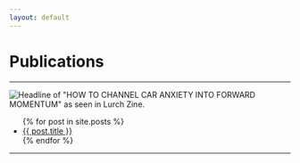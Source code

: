 ```yaml
---
layout: default
---
```

# Publications
<!--- Text can be **bold**, _italic_, or ~~strikethrough~~.--->
* * *
![Headline of "HOW TO CHANNEL CAR ANXIETY INTO FORWARD MOMENTUM" as seen in Lurch Zine.](../assets/img/forward_momentum_headline.png)

<ul>
  {% for post in site.posts %}
      <li><a href="{{ post.url }}">{{ post.title }}</a></li>
  {% endfor %}
</ul>

* * *
<!---
### Small image
![Octocat](https://github.githubassets.com/images/icons/emoji/octocat.png)
### Large image
![Branching](https://guides.github.com/activities/hello-world/branching.png)
--->